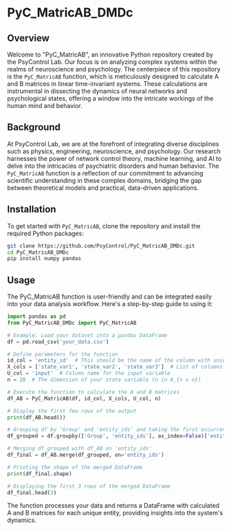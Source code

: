 # PyC_MatricAB_DMDc
## Overview
Welcome to "PyC_MatricAB", an innovative Python repository created by the PsyControl Lab. Our focus is on analyzing complex systems within the realms of neuroscience and psychology. The centerpiece of this repository is the `PyC_MatricAB` function, which is meticulously designed to calculate A and B matrices in linear time-invariant systems. These calculations are instrumental in dissecting the dynamics of neural networks and psychological states, offering a window into the intricate workings of the human mind and behavior.

## Background
At PsyControl Lab, we are at the forefront of integrating diverse disciplines such as physics, engineering, neuroscience, and psychology. Our research harnesses the power of network control theory, machine learning, and AI to delve into the intricacies of psychiatric disorders and human behavior. The `PyC_MatricAB` function is a reflection of our commitment to advancing scientific understanding in these complex domains, bridging the gap between theoretical models and practical, data-driven applications.

## Installation
To get started with `PyC_MatricAB`, clone the repository and install the required Python packages:
```bash
git clone https://github.com/PsyControl/PyC_MatricAB_DMDc.git
cd PyC_MatricAB_DMDc
pip install numpy pandas
```
## Usage
The PyC_MatricAB function is user-friendly and can be integrated easily into your data analysis workflow. Here's a step-by-step guide to using it:

```python
import pandas as pd
from PyC_MatricAB_DMDc import PyC_MatricAB

# Example: Load your dataset into a pandas DataFrame
df = pd.read_csv('your_data.csv')

# Define parameters for the function
id_col = 'entity_id'  # This should be the name of the column with unique identifiers in your dataset
X_cols = ['state_var1', 'state_var2', 'state_var3']  # List of columns representing state variables
U_col = 'input'  # Column name for the input variable
n = 28  # The dimension of your state variable (n in A_{n x n})

# Execute the function to calculate the A and B matrices
df_AB = PyC_MatricAB(df, id_col, X_cols, U_col, n)

# Display the first few rows of the output
print(df_AB.head())

# Grouping df by 'Group' and 'entity_ids' and taking the first occurrence
df_grouped = df.groupby(['Group', 'entity_ids'], as_index=False)['entity_ids'].first()

# Merging df_grouped with df_AB on 'entity_ids'
df_final = df_AB.merge(df_grouped, on='entity_ids')

# Printing the shape of the merged DataFrame
print(df_final.shape)

# Displaying the first 3 rows of the merged DataFrame
df_final.head(3)

```
The function processes your data and returns a DataFrame with calculated A and B matrices for each unique entity, providing insights into the system's dynamics.
